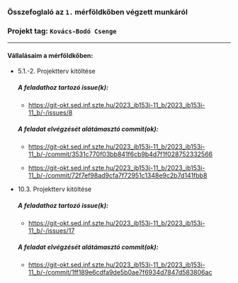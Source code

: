 ### Összefoglaló az `1.` mérföldkőben végzett munkáról

### Projekt tag: `Kovács-Bodó Csenge`

___

#### Vállalásaim a mérföldkőben:

- 5.1.-2. Projektterv kitöltése

  ##### A feladathoz tartozó issue(k):

    - https://git-okt.sed.inf.szte.hu/2023_ib153i-11_b/2023_ib153i-11_b/-/issues/8

  ##### A feladat elvégzését alátámasztó commit(ok):

   - https://git-okt.sed.inf.szte.hu/2023_ib153i-11_b/2023_ib153i-11_b/-/commit/3531c770f03bb841f6cb9b4d7f1f028752332566

   - https://git-okt.sed.inf.szte.hu/2023_ib153i-11_b/2023_ib153i-11_b/-/commit/72f7ef98ad9cfa7f72951c1348e9c2b7d141fbb8


- 10.3. Projektterv kitöltése

  ##### A feladathoz tartozó issue(k):

    - https://git-okt.sed.inf.szte.hu/2023_ib153i-11_b/2023_ib153i-11_b/-/issues/17

  ##### A feladat elvégzését alátámasztó commit(ok):
    - https://git-okt.sed.inf.szte.hu/2023_ib153i-11_b/2023_ib153i-11_b/-/commit/1ff189e6cdfa9de5b0ae7f6934d7847d583806ac
